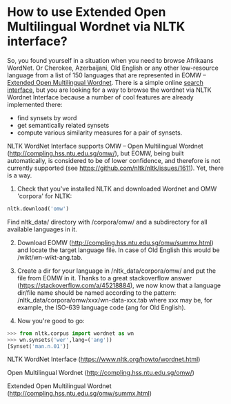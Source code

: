 

# How to use Extended Open Multilingual Wordnet via NLTK interface?

So, you found yourself in a situation when you need to browse Afrikaans WordNet. Or Cherokee, Azerbaijani, Old English or any other low-resource language from a list of 150 languages that are represented in EOMW –  [Extended Open Multilingual Wordnet](http://compling.hss.ntu.edu.sg/omw/summx.html). There is a simple online [search interface](http://compling.hss.ntu.edu.sg/omw/cgi-bin/wn-gridx.cgi?gridmode=gridx), but you are looking for a way to browse the wordnet via NLTK Wordnet Interface because a number of cool features are already implemented there:
* find synsets by word
* get semantically related synsets
* compute  various similarity measures for a pair of synsets.

NLTK WordNet Interface supports OMW – Open Multilingual Wordnet (http://compling.hss.ntu.edu.sg/omw/), but EOMW, being built automatically, is considered to be of lower confidence, and therefore is not currently supported (see https://github.com/nltk/nltk/issues/1611). Yet, there is a way.

1. Check that you've installed NLTK and downloaded Wordnet and OMW 'corpora' for NLTK:
```python
nltk.download('omw')
```

Find nltk_data/ directory with /corpora/omw/ and a subdirectory for all available languages in it.


2. Download EOMW (http://compling.hss.ntu.edu.sg/omw/summx.html) and locate the target language file. In case of Old English this would be /wikt/wn-wikt-ang.tab.


3. Create a dir for your language in /nltk_data/corpora/omw/ and put the file from EOMW in it. Thanks to a great stackoverflow answer (https://stackoverflow.com/a/45218884), we now know that a language dir/file name should be named according to the pattern:
/nltk_data/corpora/omw/xxx/wn-data-xxx.tab
where xxx may be, for example, the ISO-639 language code (ang for Old English).

4. Now you're good to go:
```python
>>> from nltk.corpus import wordnet as wn
>>> wn.synsets('wer',lang=('ang'))
[Synset('man.n.01')]
```






NLTK WordNet Interface (https://www.nltk.org/howto/wordnet.html)

Open Multilingual Wordnet (http://compling.hss.ntu.edu.sg/omw/)

Extended Open Multilingual Wordnet (http://compling.hss.ntu.edu.sg/omw/summx.html)


